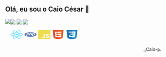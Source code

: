 ### <h2>Olá, eu sou o Caio César 👋</h2>

<div align="center">
  <a href="https://github.com/CaioCesarP">
  <img align="left" height="190em" src="https://github-readme-stats.vercel.app/api?username=CaioCesarP&show_icons=true&theme=tokyonight&include_all_commits=true&count_private=true"/>
</div>
<div> 
  <a href="https://www.instagram.com/_caio.cp_/" target="_blank"><img align="center" src="https://img.shields.io/badge/Instagram-E4405F?style=for-the-badge&logo=instagram&logoColor=white" target="_blank"></a>
  <a href = "mailto:caiocesarworks@gmail.com"><img align="center" src="https://img.shields.io/badge/-Gmail-%23333?style=for-the-badge&logo=gmail&logoColor=white" target="_blank"></a>
  <a href="https://www.linkedin.com/in/profile-caio-césar-link/" target="_blank"><img align="center" src="https://img.shields.io/badge/-LinkedIn-%230077B5?style=for-the-badge&logo=linkedin&logoColor=white" target="_blank"></a>
</div>


<div style="display: inline_block"><br>
  <img align="center" alt="Caio-React" height="30" width="40" src="https://raw.githubusercontent.com/devicons/devicon/master/icons/react/react-original.svg">
  <img align="center" alt="Caio-php" height="30" width="40" src="https://raw.githubusercontent.com/devicons/devicon/master/icons/php/php-plain.svg">
  <img align="center" alt="Caio-Js" height="30" width="40" src="https://raw.githubusercontent.com/devicons/devicon/master/icons/javascript/javascript-plain.svg">
  <img align="center" alt="Caio-HTML" height="30" width="40" src="https://raw.githubusercontent.com/devicons/devicon/master/icons/html5/html5-original.svg">
  <img align="center" alt="Caio-CSS" height="30" width="40" src="https://raw.githubusercontent.com/devicons/devicon/master/icons/css3/css3-original.svg">
 
</div>
  
### <div >
  <img align="right" alt="Caio-pic" height="140" style="border-radius:100px;" src="https://cdn.discordapp.com/attachments/524055688540848128/901635038041477151/media.io_sRfmmZmX.gif">
</div>  
